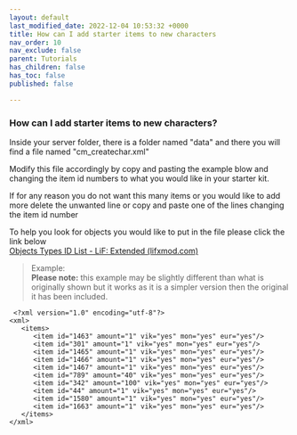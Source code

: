 ```yaml
---
layout: default
last_modified_date: 2022-12-04 10:53:32 +0000
title: How can I add starter items to new characters
nav_order: 10
nav_exclude: false
parent: Tutorials
has_children: false
has_toc: false
published: false

---
```

### How can I add starter items to new characters?

Inside your server folder, there is a folder named "data" and there you will find a file named "cm_createchar.xml"

Modify this file accordingly by copy and pasting the example blow and changing the item id numbers to what you would like in your starter kit.  
  
If for any reason you do not want this many items or you would like to add more delete the unwanted line or copy and paste one of the lines changing the item id number  
  
To help you look for objects you would like to put in the file please click the link below  
[Objects Types ID List - LiF: Extended (lifxmod.com)](https://lifxmod.com/Docs/objects-types-id-list.html)

> Example:  
> **Please note:** this example may be slightly different than what is originally shown but it works as it is a simpler version then the original it has been included.

     <?xml version="1.0" encoding="utf-8"?>
    <xml>
       <items>
          <item id="1463" amount="1" vik="yes" mon="yes" eur="yes"/>
          <item id="301" amount="1" vik="yes" mon="yes" eur="yes"/>
          <item id="1465" amount="1" vik="yes" mon="yes" eur="yes"/>
          <item id="1466" amount="1" vik="yes" mon="yes" eur="yes"/>
          <item id="1467" amount="1" vik="yes" mon="yes" eur="yes"/>
          <item id="789" amount="40" vik="yes" mon="yes" eur="yes"/>
          <item id="342" amount="100" vik="yes" mon="yes" eur="yes"/>
          <item id="44" amount="1" vik="yes" mon="yes" eur="yes"/>
          <item id="1580" amount="1" vik="yes" mon="yes" eur="yes"/>
          <item id="1663" amount="1" vik="yes" mon="yes" eur="yes"/>
       </items>
    </xml>